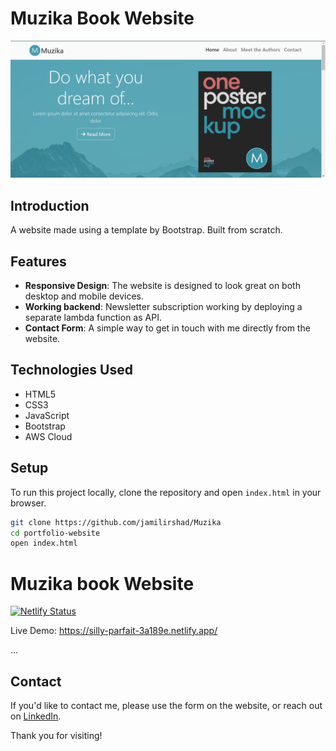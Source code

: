 # Muzika Book Website

![Website Screenshot](./screenshot.png)

## Introduction

A website made using a template by Bootstrap. Built from scratch.

## Features

- **Responsive Design**: The website is designed to look great on both desktop and mobile devices.
- **Working backend**: Newsletter subscription working by deploying a separate lambda function as API.
- **Contact Form**: A simple way to get in touch with me directly from the website.

## Technologies Used

- HTML5
- CSS3
- JavaScript
- Bootstrap
- AWS Cloud

## Setup

To run this project locally, clone the repository and open `index.html` in your browser.

```bash
git clone https://github.com/jamilirshad/Muzika
cd portfolio-website
open index.html

```



# Muzika book Website

[![Netlify Status](https://api.netlify.com/api/v1/badges/c8076d79-69e9-4bdb-87e3-0f68608b659d/deploy-status)](https://app.netlify.com/sites/silly-parfait-3a189e/deploys)

Live Demo: https://silly-parfait-3a189e.netlify.app/

...

## Contact

If you'd like to contact me, please use the form on the website, or reach out on [LinkedIn](https://www.linkedin.com/in/jamilirshad32/).

Thank you for visiting!
```
